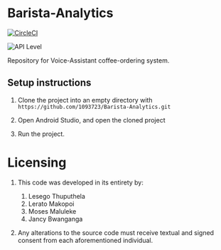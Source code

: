 # Barista-Analytics
[![CircleCI](https://circleci.com/gh/Barista-Analytics/Barista-Analytics.svg?style=shield&circle-token=cdd3f8450e866d2e6267dc2c1b5d3f849d66ed00)](https://circleci.com/gh/Barista-Analytics/Barista-Analytics)

![API Level](https://img.shields.io/badge/API%20Level-24-brightgreen.svg)

Repository for Voice-Assistant coffee-ordering system.
## Setup instructions

1. Clone the project into an empty directory with `https://github.com/1093723/Barista-Analytics.git`

2. Open Android Studio, and open the cloned project

3. Run the project.

# Licensing
1. This code was developed in its entirety by:
	1. Lesego Thuputhela
	2. Lerato Makopoi
	3. Moses Maluleke
	4. Jancy Bwanganga
	
2. Any alterations to the source code must receive textual and signed consent from each aforementioned individual. 
